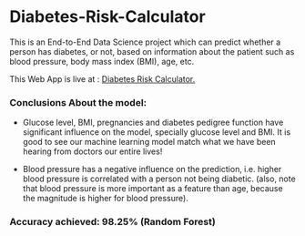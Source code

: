 # Diabetes-Risk-Calculator
This is an End-to-End Data Science project which can predict whether a person has diabetes, or not, based on information about the patient such as blood pressure, body mass index (BMI), age, etc.

This Web App is live at : [Diabetes Risk Calculator.](https://diabetes-risk-calculator.herokuapp.com/)

### Conclusions About the model:
* Glucose level, BMI, pregnancies and diabetes pedigree function have significant influence on the model, specially glucose level and BMI. It is good to see our machine learning model match what we have been hearing from doctors our entire lives!

* Blood pressure has a negative influence on the prediction, i.e. higher blood pressure is correlated with a person not being diabetic. (also, note that blood pressure is more important as a feature than age, because the magnitude is higher for blood pressure).

### Accuracy achieved: 98.25% (Random Forest)


